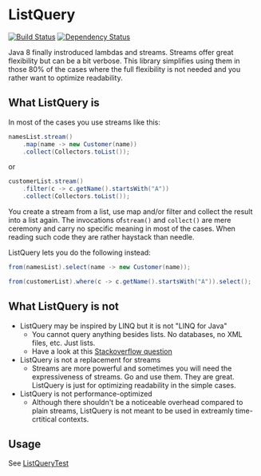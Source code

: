# ListQuery

[![Build Status](https://travis-ci.org/crehn/list-query.svg?branch=master)](https://travis-ci.org/crehn/list-query)
[![Dependency Status](https://www.versioneye.com/user/projects/57a59d126725bd470b300341//badge.svg?style=flat-square)](https://www.versioneye.com/user/projects/57a59d126725bd470b300341/)

Java 8 finally instroduced lambdas and streams. Streams offer great flexibility but can be a bit verbose. This library simplifies using them in those 80% of the cases where the full flexibility is not needed and you rather want to optimize readability.

## What ListQuery is

In most of the cases you use streams like this:

```Java
namesList.stream()
    .map(name -> new Customer(name))
    .collect(Collectors.toList());
```
or
```Java
customerList.stream()
    .filter(c -> c.getName().startsWith("A"))
    .collect(Collectors.toList());
```

You create a stream from a list, use map and/or filter and collect the result into a list again. The invocations of``stream()`` and ``collect()`` are mere ceremony and carry no specific meaning in most of the cases. When reading such code they are rather haystack than needle.

ListQuery lets you do the following instead:
```Java
from(namesList).select(name -> new Customer(name));
```
```Java
from(customerList).where(c -> c.getName().startsWith("A")).select();
```

## What ListQuery is not

* ListQuery may be inspired by LINQ but it is not "LINQ for Java"
    * You cannot query anything besides lists. No databases, no XML files, etc. Just lists.
    * Have a look at this [Stackoverflow question](http://stackoverflow.com/questions/1217228/what-is-the-java-equivalent-for-linq)
* ListQuery is not a replacement for streams
    * Streams are more powerful and sometimes you will need the expressiveness of streams. Go and use them. They are great. ListQuery is just for optimizing readability in the simple cases.
* ListQuery is not performance-optimized
    * Although there shouldn't be a noticeable overhead compared to plain streams, ListQuery is not meant to be used in extreamly time-crtitical contexts.

## Usage

See [ListQueryTest](/src/test/java/com/github/crehn/listquery/ListQueryTest.java)
